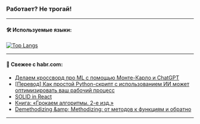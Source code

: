 ### Работает? Не трогай!

---
<!--
#### 🛠️ Technical stack:

![Java](https://img.shields.io/badge/Java-informational?logo=Oracle&style=flat&logoColor=white&color=FF4500)
![Kotlin](https://img.shields.io/badge/Kotlin-informational?logo=Kotlin&style=flat&logoColor=white&color=774D97)
![TS](https://img.shields.io/badge/TypeScript-informational?logo=typeScript&style=flat&logoColor=black&color=017acc)
![Python](https://img.shields.io/badge/Python-informational?logo=Python&style=flat&logoColor=black&color=ffdd54) <br>
![Spring](https://img.shields.io/badge/Spring-informational?logo=Spring&style=flat&logoColor=white&color=6DB33F) 
![SpringBoot](https://img.shields.io/badge/SpringBoot-informational?logo=SpringBoot&style=flat&logoColor=white&color=6DB33F)
![Nest](https://img.shields.io/badge/NestJS-informational?logo=NestJS&style=flat&logoColor=white&color=E0234E) 
![NodeJS](https://img.shields.io/badge/NodeJS-informational?logo=node.js&style=flat&logoColor=white&color=70A760)<br>
![PostgreSQL](https://img.shields.io/badge/PostgreSQL-informational?logo=PostgreSQL&style=flat&logoColor=white&color=DAA520)
![MongoDB](https://img.shields.io/badge/MongoDB-informational?logo=MongoDB&style=flat&logoColor=white&color=870000)
![Apache](https://img.shields.io/badge/Apache-informational?logo=apache&style=flat&logoColor=white&color=f74e28)

___ 
-->

#### 🛠️ Используемые языки:

[![Top Langs](https://github-readme-stats-u2qms2cxw-advtsettinggmailcoms-projects.vercel.app/api/top-langs/?username=zloylis&langs_count=10&hide_title=true&title_color=e6edf3&size_weight=0.5&count_weight=0.5&layout=compact&hide_progress=true&hide_border=true&theme=dracula)](https://github.com/zloylis)

<!---


####  :octocat:&nbsp;&nbsp; Статистика:

![GitHub stats](https://github-readme-stats-u2qms2cxw-advtsettinggmailcoms-projects.vercel.app/api?username=zloylis&show_icons=true&hide_border=true&theme=dracula&title_color=e6edf3&include_all_commits=true&count_private=true&hide_rank=false&hide_title=true&rank_icon=github)
-->
---

#### 💬 Свежее с habr.com:

<!-- BLOG-POST-LIST:START -->
- [Делаем кроссворд про ML с помощью Монте-Карло и ChatGPT](https://habr.com/ru/articles/838674/?utm_source=habrahabr&utm_medium=rss&utm_campaign=838674)
- [[Перевод] Как простой Python-скрипт с использованием ИИ может оптимизировать ваш рабочий процесс](https://habr.com/ru/companies/bothub/articles/838260/?utm_source=habrahabr&utm_medium=rss&utm_campaign=838260)
- [SOLID in React](https://habr.com/ru/articles/838652/?utm_source=habrahabr&utm_medium=rss&utm_campaign=838652)
- [Книга: «Грокаем алгоритмы. 2-е изд.»](https://habr.com/ru/companies/piter/articles/837792/?utm_source=habrahabr&utm_medium=rss&utm_campaign=837792)
- [Demethodizing &amp;amp; Methodizing: от методов к функциям и обратно](https://habr.com/ru/articles/838634/?utm_source=habrahabr&utm_medium=rss&utm_campaign=838634)
<!-- BLOG-POST-LIST:END -->

---
